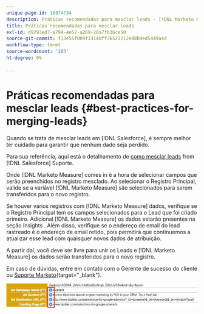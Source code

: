 ```yaml
---
unique-page-id: 18874734
description: Práticas recomendadas para mesclar leads - [!DNL Marketo Measure] - Documentação do produto
title: Práticas recomendadas para mesclar leads
exl-id: d9293ed7-a794-4e52-a269-20a7fb36ce50
source-git-commit: f13e55f009f33140ff36523212ed8b9ed5449a4d
workflow-type: tm+mt
source-wordcount: '203'
ht-degree: 0%

---
```


# Práticas recomendadas para mesclar leads {#best-practices-for-merging-leads}

Quando se trata de mesclar leads em [!DNL Salesforce], é sempre melhor ter cuidado para garantir que nenhum dado seja perdido.

Para sua referência, aqui está o detalhamento de [como mesclar leads](https://help.salesforce.com/HTViewHelpDoc?id=leads_merge.htm&amp;language=en_US) from [!DNL Salesforce] Suporte.

Onde [!DNL Marketo Measure] comes in é a hora de selecionar campos que serão preenchidos no registro mesclado. Ao selecionar o Registro Principal, valide se a variável [!DNL Marketo Measure] são selecionados para serem transferidos para o novo registro.

Se houver vários registros com [!DNL Marketo Measure] dados, verifique se o Registro Principal tem os campos selecionados para o Lead que foi criado primeiro. Adicional [!DNL Marketo Measure] os dados estarão presentes na seção Insights . Além disso, verifique se o endereço de email do lead rastreado é o endereço de email retido, pois permitirá que continuemos a atualizar esse lead com quaisquer novos dados de atribuição.

A partir daí, você deve ser livre para unir os Leads e [!DNL Marketo Measure] os dados serão transferidos para o novo registro.

Em caso de dúvidas, entre em contato com o Gerente de sucesso do cliente ou [Suporte Marketo](https://nation.marketo.com/t5/support/ct-p/Support){target="_blank"}.

![](assets/1.jpg)
